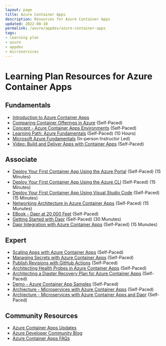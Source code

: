 ```yaml
---
layout: page
title: Azure Container Apps
description: Resources for Azure Container Apps
updated: 2022-08-10
permalink: /azure/appdev/azure-container-apps
tags:
- learning plan
- azure
- appdev
- microservices
---
```


# Learning Plan Resources for Azure Container Apps

## Fundamentals

* [Introduction to Azure Container Apps](https://docs.microsoft.com/en-us/azure/container-apps/overview)
* [Comparing Container Offerings in Azure](https://docs.microsoft.com/en-us/azure/container-apps/compare-options) (Self-Paced)
* [Concept - Azure Container Apps Environments](https://docs.microsoft.com/en-us/azure/container-apps/environment) (Self-Paced)
* [Learning Path: Azure Fundamentals](https://docs.microsoft.com/en-us/learn/paths/azure-fundamentals/) (Self-Paced) (10 Hours)
* [Microsoft Azure Fundamentals](https://www.microsoft.com/learning/course.aspx?cid=AZ-900T01) (In-person Instructor Led)
* [Video: Build and Deliver Apps with Container Apps](https://www.youtube.com/watch?v=b3dopSTnSRg) (Self-Paced)

## Associate

* [Deploy Your First Container App Using the Azure Portal](https://docs.microsoft.com/en-us/azure/container-apps/quickstart-portal) (Self-Paced) (15 Minutes)
* [Deploy Your First Container App Using the Azure CLI](https://docs.microsoft.com/en-us/azure/container-apps/get-started-existing-container-image?tabs=bash&pivots=container-apps-private-registrys) (Self-Paced) (15 Minutes)
* [Deploy Your First Container App Using Visual Studio Code](https://docs.microsoft.com/en-us/azure/container-apps/deploy-visual-studio-code) (Self-Paced) (15 Minutes)
* [Networking Architecture in Azure Container Apps](https://docs.microsoft.com/en-us/azure/container-apps/networking) (Self-Paced) (15 Munutes)
* [EBook - Dapr at 20,000 Feet](https://docs.microsoft.com/en-us/dotnet/architecture/dapr-for-net-developers/dapr-at-20000-feet) (Self-Paced)
* [Getting Started with Dapr](https://docs.microsoft.com/en-us/dotnet/architecture/dapr-for-net-developers/getting-started) (Self-Paced) (30 Munutes)
* [Dapr Integration with Azure Container Apps](https://docs.microsoft.com/en-us/azure/container-apps/dapr-overview?tabs=yaml) (Self-Paced) (15 Munutes)


## Expert

* [Scaling Apps with Azure Container Apps](https://docs.microsoft.com/en-us/azure/container-apps/scale-app)  (Self-Paced)
* [Managing Secrets with Azure Container Apps](https://docs.microsoft.com/en-us/azure/container-apps/manage-secrets?tabs=arm-template) (Self-Paced)
* [Publish Revisions with GitHub Actions](https://docs.microsoft.com/en-us/azure/container-apps/github-actions-cli?tabs=bash) (Self-Paced)
* [Architecting Health Probes in Azure Container Apps](https://docs.microsoft.com/en-us/azure/container-apps/health-probes?tabs=arm-template) (Self-Paced)
* [Architecting a Diaster Recovery Plan for Azure Container Apps](https://docs.microsoft.com/en-us/azure/container-apps/disaster-recovery/) (Self-Paced)
* [Demo - Azure Container App Samples](https://docs.microsoft.com/en-us/azure/container-apps/samples) (Self-Paced)
* [Archiecture - Microservices with Azure Container Apps](https://docs.microsoft.com/en-us/azure/architecture/example-scenario/serverless/microservices-with-container-apps) (Self-Paced)
* [Archiecture - Microservices with Azure Container Apps and Dapr](https://docs.microsoft.com/en-us/azure/architecture/example-scenario/serverless/microservices-with-container-apps-dapr) (Self-Paced)

## Community Resources

* [Azure Container Apps Updates](https://azure.microsoft.com/en-us/updates/?product=container-apps)
* [Azure Developer Community Blog](https://techcommunity.microsoft.com/t5/azure-developer-community-blog/bg-p/AzureDevCommunityBlog)
* [Azure Container Apps FAQs](https://docs.microsoft.com/en-us/azure/container-apps/faq)


